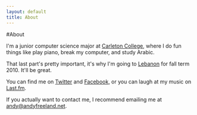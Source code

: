 ```yaml
---
layout: default
title: About
---
```


#About

I'm a junior computer science major at [Carleton College](http://www.carleton.edu), where I do fun things like play piano, break my computer, and study Arabic.

That last part's pretty important, it's why I'm going to [Lebanon](/lebanon/) for fall term 2010. It'll be great.

You can find me on [Twitter](http://twitter.com/rouge8) and [Facebook](http://www.facebook.com/andy.freeland), or you can laugh at my music on [Last.fm](http://www.last.fm/user/Rouge8).

If you actually want to contact me, I recommend emailing me at <andy@andyfreeland.net>.

